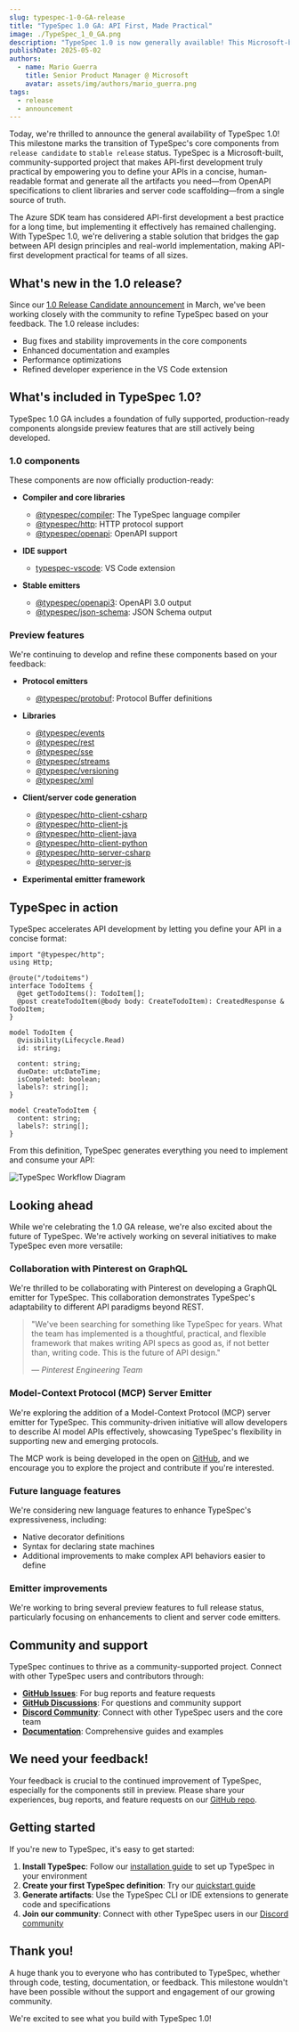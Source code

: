 ```yaml
---
slug: typespec-1-0-GA-release
title: "TypeSpec 1.0 GA: API First, Made Practical"
image: ./TypeSpec_1_0_GA.png
description: "TypeSpec 1.0 is now generally available! This Microsoft-built, community-supported open-source project provides a powerful API modeling language that streamlines API-first development, enabling the generation of server code, client libraries, schemas, and documentation from a single source of truth."
publishDate: 2025-05-02
authors:
  - name: Mario Guerra
    title: Senior Product Manager @ Microsoft
    avatar: assets/img/authors/mario_guerra.png
tags:
  - release
  - announcement
---
```


Today, we're thrilled to announce the general availability of TypeSpec 1.0! This milestone marks the transition of TypeSpec's core components from `release candidate` to `stable release` status. TypeSpec is a Microsoft-built, community-supported project that makes API-first development truly practical by empowering you to define your APIs in a concise, human-readable format and generate all the artifacts you need—from OpenAPI specifications to client libraries and server code scaffolding—from a single source of truth.

The Azure SDK team has considered API-first development a best practice for a long time, but implementing it effectively has remained challenging. With TypeSpec 1.0, we're delivering a stable solution that bridges the gap between API design principles and real-world implementation, making API-first development practical for teams of all sizes.

## What's new in the 1.0 release?

Since our [1.0 Release Candidate announcement](/blog/typespec-1-0-RC-release/) in March, we've been working closely with the community to refine TypeSpec based on your feedback. The 1.0 release includes:

- Bug fixes and stability improvements in the core components
- Enhanced documentation and examples
- Performance optimizations
- Refined developer experience in the VS Code extension

## What's included in TypeSpec 1.0?

TypeSpec 1.0 GA includes a foundation of fully supported, production-ready components alongside preview features that are still actively being developed.

### 1.0 components

These components are now officially production-ready:

- **Compiler and core libraries**

  - [@typespec/compiler](https://www.npmjs.com/package/@typespec/compiler): The TypeSpec language compiler
  - [@typespec/http](https://www.npmjs.com/package/@typespec/http): HTTP protocol support
  - [@typespec/openapi](https://www.npmjs.com/package/@typespec/openapi): OpenAPI support

- **IDE support**

  - [typespec-vscode](https://marketplace.visualstudio.com/items?itemName=typespec.typespec-vscode): VS Code extension

- **Stable emitters**
  - [@typespec/openapi3](https://www.npmjs.com/package/@typespec/openapi3): OpenAPI 3.0 output
  - [@typespec/json-schema](https://www.npmjs.com/package/@typespec/json-schema): JSON Schema output

### Preview features

We're continuing to develop and refine these components based on your feedback:

- **Protocol emitters**

  - [@typespec/protobuf](https://www.npmjs.com/package/@typespec/protobuf): Protocol Buffer definitions

- **Libraries**

  - [@typespec/events](https://www.npmjs.com/package/@typespec/events)
  - [@typespec/rest](https://www.npmjs.com/package/@typespec/rest)
  - [@typespec/sse](https://www.npmjs.com/package/@typespec/sse)
  - [@typespec/streams](https://www.npmjs.com/package/@typespec/streams)
  - [@typespec/versioning](https://www.npmjs.com/package/@typespec/versioning)
  - [@typespec/xml](https://www.npmjs.com/package/@typespec/xml)

- **Client/server code generation**

  - [@typespec/http-client-csharp](https://www.npmjs.com/package/@typespec/http-client-csharp)
  - [@typespec/http-client-js](https://www.npmjs.com/package/@typespec/http-client-js)
  - [@typespec/http-client-java](https://www.npmjs.com/package/@typespec/http-client-java)
  - [@typespec/http-client-python](https://www.npmjs.com/package/@typespec/http-client-python)
  - [@typespec/http-server-csharp](https://www.npmjs.com/package/@typespec/http-server-csharp)
  - [@typespec/http-server-js](https://www.npmjs.com/package/@typespec/http-server-js)

- **Experimental emitter framework**

## TypeSpec in action

TypeSpec accelerates API development by letting you define your API in a concise format:

```tsp
import "@typespec/http";
using Http;

@route("/todoitems")
interface TodoItems {
  @get getTodoItems(): TodoItem[];
  @post createTodoItem(@body body: CreateTodoItem): CreatedResponse & TodoItem;
}

model TodoItem {
  @visibility(Lifecycle.Read)
  id: string;

  content: string;
  dueDate: utcDateTime;
  isCompleted: boolean;
  labels?: string[];
}

model CreateTodoItem {
  content: string;
  labels?: string[];
}
```

From this definition, TypeSpec generates everything you need to implement and consume your API:

![TypeSpec Workflow Diagram](..\2025-03-31-typespec-1-0-release\workflow-diagram-full.png)

## Looking ahead

While we're celebrating the 1.0 GA release, we're also excited about the future of TypeSpec. We're actively working on several initiatives to make TypeSpec even more versatile:

### Collaboration with Pinterest on GraphQL

We're thrilled to be collaborating with Pinterest on developing a GraphQL emitter for TypeSpec. This collaboration demonstrates TypeSpec's adaptability to different API paradigms beyond REST.

> "We've been searching for something like TypeSpec for years. What the team has implemented is a thoughtful, practical, and flexible framework that makes writing API specs as good as, if not better than, writing code. This is the future of API design."
>
> — _Pinterest Engineering Team_

### Model-Context Protocol (MCP) Server Emitter

We're exploring the addition of a Model-Context Protocol (MCP) server emitter for TypeSpec. This community-driven initiative will allow developers to describe AI model APIs effectively, showcasing TypeSpec's flexibility in supporting new and emerging protocols.

The MCP work is being developed in the open on [GitHub](https://github.com/bterlson/typespec-mcp), and we encourage you to explore the project and contribute if you're interested.

### Future language features

We're considering new language features to enhance TypeSpec's expressiveness, including:

- Native decorator definitions
- Syntax for declaring state machines
- Additional improvements to make complex API behaviors easier to define

### Emitter improvements

We're working to bring several preview features to full release status, particularly focusing on enhancements to client and server code emitters.

## Community and support

TypeSpec continues to thrive as a community-supported project. Connect with other TypeSpec users and contributors through:

- **[GitHub Issues](https://github.com/microsoft/typespec/issues)**: For bug reports and feature requests
- **[GitHub Discussions](https://github.com/microsoft/typespec/discussions)**: For questions and community support
- **[Discord Community](https://aka.ms/typespec/discord/)**: Connect with other TypeSpec users and the core team
- **[Documentation](https://typespec.io/docs/)**: Comprehensive guides and examples

## We need your feedback!

Your feedback is crucial to the continued improvement of TypeSpec, especially for the components still in preview. Please share your experiences, bug reports, and feature requests on our [GitHub repo](https://github.com/microsoft/typespec).

## Getting started

If you're new to TypeSpec, it's easy to get started:

1. **Install TypeSpec**: Follow our [installation guide](https://typespec.io/docs/) to set up TypeSpec in your environment
2. **Create your first TypeSpec definition**: Try our [quickstart guide](https://typespec.io/docs/getting-started/getting-started-rest/01-setup-basic-syntax/)
3. **Generate artifacts**: Use the TypeSpec CLI or IDE extensions to generate code and specifications
4. **Join our community**: Connect with other TypeSpec users in our [Discord community](https://aka.ms/typespec/discord)

## Thank you!

A huge thank you to everyone who has contributed to TypeSpec, whether through code, testing, documentation, or feedback. This milestone wouldn't have been possible without the support and engagement of our growing community.

We're excited to see what you build with TypeSpec 1.0!
